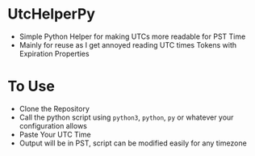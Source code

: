 # UtcHelperPy
- Simple Python Helper for making UTCs more readable for PST Time
- Mainly for reuse as I get annoyed reading UTC times Tokens with Expiration Properties

# To Use
- Clone the Repository
- Call the python script using `python3`, `python`, `py` or whatever your configuration allows
- Paste Your UTC Time
- Output will be in PST, script can be modified easily for any timezone
